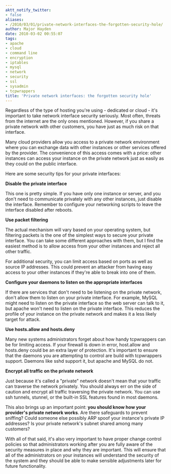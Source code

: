 ```yaml
---
aktt_notify_twitter:
- false
aliases:
- /2010/03/01/private-network-interfaces-the-forgotten-security-hole/
author: Major Hayden
date: 2010-03-02 00:55:07
tags:
- apache
- cloud
- command line
- encryption
- iptables
- mysql
- network
- security
- ssl
- sysadmin
- tcpwrappers
title: 'Private network interfaces: the forgotten security hole'
---
```


Regardless of the type of hosting you're using - dedicated or cloud - it's important to take network interface security seriously. Most often, threats from the internet are the only ones mentioned. However, if you share a private network with other customers, you have just as much risk on that interface.

Many cloud providers allow you access to a private network environment where you can exchange data with other instances or other services offered by the provider. The convenience of this access comes with a price: other instances can access your instance on the private network just as easily as they could on the public interface.

Here are some security tips for your private interfaces:

**Disable the private interface**

This one is pretty simple. If you have only one instance or server, and you don't need to communicate privately with any other instances, just disable the interface. Remember to configure your networking scripts to leave the interface disabled after reboots.

**Use packet filtering**

The actual mechanism will vary based on your operating system, but filtering packets is the one of the simplest ways to secure your private interface. You can take some different approaches with them, but I find the easiest method is to allow access from your other instances and reject all other traffic.

For additional security, you can limit access based on ports as well as source IP addresses. This could prevent an attacker from having easy access to your other instances if they're able to break into one of them.

**Configure your daemons to listen on the appropriate interfaces**

If there are services that don't need to be listening on the private network, don't allow them to listen on your private interface. For example, MySQL might need to listen on the private interface so the web server can talk to it, but apache won't need to listen on the private interface. This reduces the profile of your instance on the private network and makes it a less likely target for attack.

**Use hosts.allow and hosts.deny**

Many new systems administrators forget about how handy tcpwrappers can be for limiting access. If your firewall is down in error, host.allow and hosts.deny could be an extra layer of protection. It's important to ensure that the daemons you are attempting to control are build with tcpwrappers support. Daemons like sshd support it, but apache and MySQL do not.

**Encrypt all traffic on the private network**

Just because it's called a "private" network doesn't mean that your traffic can traverse the network privately. You should always err on the side of caution and encrypt all traffic traversing the private network. You can use ssh tunnels, stunnel, or the built-in SSL features found in most daemons.

This also brings up an important point: **you should know how your provider's private network works**. Are there safeguards to prevent sniffing? Could someone else possibly ARP spoof your instance's private IP addresses? Is your private network's subnet shared among many customers?

With all of that said, it's also very important to have proper change control policies so that administrators working after you are fully aware of the security measures in place and why they are important. This will ensure that all of the administrators on your instances will understand the security of the system and they should be able to make sensible adjustments later for future functionality.
